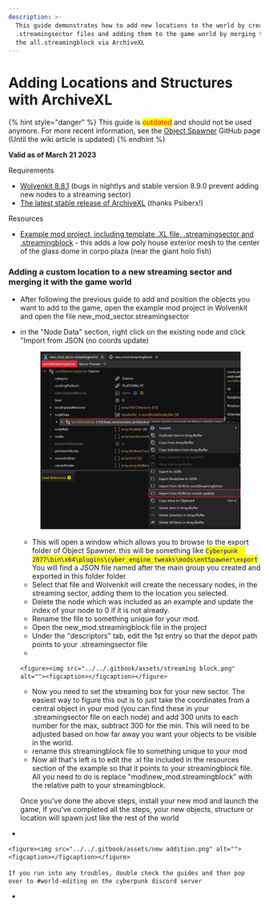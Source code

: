 ```yaml
---
description: >-
  This guide demonstrates how to add new locations to the world by creating new
  .streamingsector files and adding them to the game world by merging them with
  the all.streamingblock via ArchiveXL
---
```


# Adding Locations and Structures with ArchiveXL

{% hint style="danger" %}
This guide is <mark style="color:red;">outdated</mark> and should not be used anymore. For more recent information, see the [Object Spawner](https://github.com/justarandomguyintheinternet/CP77_entSpawner?tab=readme-ov-file#installation) GitHub page (Until the wiki article is updated)
{% endhint %}

**Valid as of March 21 2023**

Requirements

* [Wolvenkit 8.8.1](https://github.com/WolvenKit/WolvenKit/releases/tag/8.8.1) (bugs in nightlys and stable version 8.9.0 prevent adding new nodes to a streaming sector)&#x20;
* [The latest stable release of ArchiveXL](https://github.com/psiberx/cp2077-archive-xl/releases)  (thanks Psiberx!)&#x20;

Resources

* [Example mod project, including template .XL file, .streamingsector and .streamingblock](https://mega.nz/file/LUFX1RhC#UWw91FcCmWa8bcBJYBGoDVgueYXp93zLLq3MjeCgQ9c) - this adds a low poly house exterior mesh to the center of the glass dome in corpo plaza (near the giant holo fish)

### Adding a custom location to a new streaming sector and merging it with the game world

* After following the previous guide to add and position the objects you want to add to the game, open the example mod project in Wolvenkit and open the file new\_mod\_sector.streamingsector&#x20;
*   in the "Node Data" section, right click on the existing node and click "Import from JSON (no coords update)&#x20;

    <figure><img src="../../.gitbook/assets/import from json.png" alt=""><figcaption></figcaption></figure>

    * This will open a window which allows you to browse to the export folder of Object Spawner. this will be something like <mark style="color:blue;">`Cyberpunk  2077\bin\x64\plugins\cyber_engine_tweaks\mods\entSpawner\export`</mark> You will find a JSON file named after the main group you created and exported in this folder folder&#x20;
    * Select that file and Wolvenkit will create the necessary nodes, in the streaming sector, adding them to the location you selected.&#x20;
    * Delete the node which was included as an example and update the index of your node to 0 if it is not already.
    * Rename the file to something unique for your mod.
    * Open the new\_mod.streamingblock file in the project
    * Under the "descriptors" tab, edit the 1st entry so that the depot path points to your .streamingsector file
    *

        <figure><img src="../../.gitbook/assets/streaming block.png" alt=""><figcaption></figcaption></figure>
    * Now you need to set the streaming box for your new sector.  The easiest way to figure this out is to just take the coordinates from a central object in your mod (you can find these in your .streamingsector file on each node) and add 300 units to each number for the max, subtract 300 for the min. This will need to be adjusted based on how far away you want your objects to be visible in the world.
    * rename this streamingblock file to something unique to your mod
    * Now all that's left is to edit the .xl file included in the resources section of the example so that it points to your streamingblock file. All you need to do is replace "mod\new\_mod.streamingblock" with the relative path to your streamingblock.&#x20;

    Once you've done the above steps, install your new mod and launch the game, if you've completed all the steps, your new objects, structure or location will spawn just like the rest of the world
*

    <figure><img src="../../.gitbook/assets/new addition.png" alt=""><figcaption></figcaption></figure>

    If you run into any troubles, double check the guides and then pop over to #world-editing on the cyberpunk discord server
*

